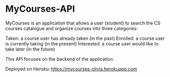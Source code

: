 # MyCourses-API

MyCourses is an application that allows a user (student) to search the CS courses catalogue and organize courses into three categories:

Taken: a course user has already taken (in the past)
Enrolled: a course user is currently taking (in the present)
Interested: a course user would like to take later (in the future)

This API focuses on the backend of the application.

Deployed on Heroku: https://mycourses-olivia.herokuapp.com
